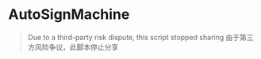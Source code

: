 # AutoSignMachine

> Due to a third-party risk dispute, this script stopped sharing
> 由于第三方风险争议，此脚本停止分享 
  
